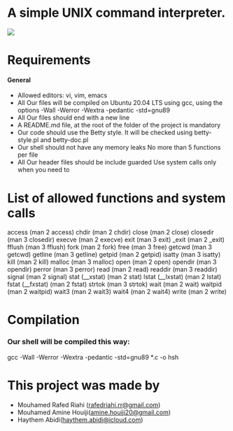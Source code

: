 # A simple UNIX command interpreter.

![](https://user.oc-static.com/files/160001_161000/160278.png)

# Requirements
#### General
- Allowed editors: vi, vim, emacs
- All Our files will be compiled on Ubuntu 20.04 LTS using gcc, using the options -Wall -Werror -Wextra -pedantic -std=gnu89
- All Our files should end with a new line
- A README.md file, at the root of the folder of the project is mandatory
- Our code should use the Betty style. It will be checked using betty-style.pl and betty-doc.pl
- Our shell should not have any memory leaks
No more than 5 functions per file
- All Our header files should be include guarded
Use system calls only when you need to 

# List of allowed functions and system calls
access (man 2 access)
chdir (man 2 chdir)
close (man 2 close)
closedir (man 3 closedir)
execve (man 2 execve)
exit (man 3 exit)
_exit (man 2 _exit)
fflush (man 3 fflush)
fork (man 2 fork)
free (man 3 free)
getcwd (man 3 getcwd)
getline (man 3 getline)
getpid (man 2 getpid)
isatty (man 3 isatty)
kill (man 2 kill)
malloc (man 3 malloc)
open (man 2 open)
opendir (man 3 opendir)
perror (man 3 perror)
read (man 2 read)
readdir (man 3 readdir)
signal (man 2 signal)
stat (__xstat) (man 2 stat)
lstat (__lxstat) (man 2 lstat)
fstat (__fxstat) (man 2 fstat)
strtok (man 3 strtok)
wait (man 2 wait)
waitpid (man 2 waitpid)
wait3 (man 2 wait3)
wait4 (man 2 wait4)
write (man 2 write)
# Compilation
### Our shell will be compiled this way:

gcc -Wall -Werror -Wextra -pedantic -std=gnu89 *.c -o hsh
# This project was made by
- Mouhamed Rafed Riahi (rafedriahi.rr@gmail.com)
- Mouhamed Amine Houiji(amine.houiji20@gmail.com)
- Haythem Abidi(haythem.abidi@icloud.com)

